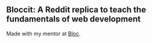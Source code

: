 ## Bloccit: A Reddit replica to teach the fundamentals of web development

Made with my mentor at [Bloc](http://bloc.io).
